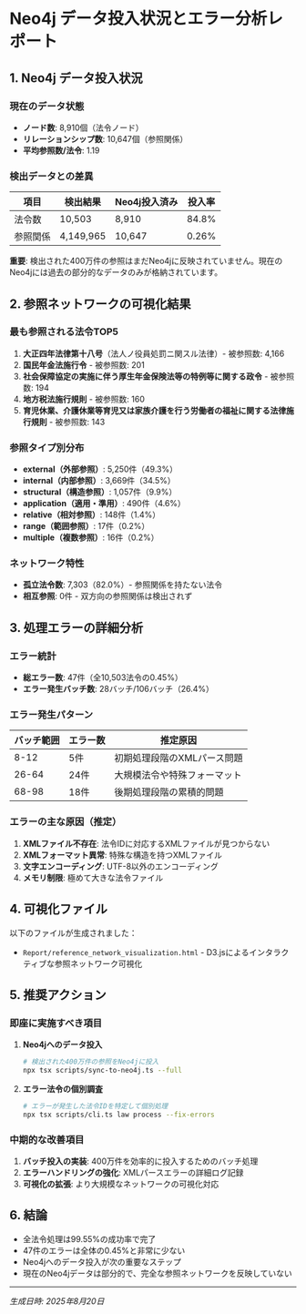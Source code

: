 # Neo4j データ投入状況とエラー分析レポート

## 1. Neo4j データ投入状況

### 現在のデータ状態
- **ノード数**: 8,910個（法令ノード）
- **リレーションシップ数**: 10,647個（参照関係）
- **平均参照数/法令**: 1.19

### 検出データとの差異
| 項目 | 検出結果 | Neo4j投入済み | 投入率 |
|------|---------|--------------|--------|
| 法令数 | 10,503 | 8,910 | 84.8% |
| 参照関係 | 4,149,965 | 10,647 | 0.26% |

**重要**: 検出された400万件の参照はまだNeo4jに反映されていません。現在のNeo4jには過去の部分的なデータのみが格納されています。

## 2. 参照ネットワークの可視化結果

### 最も参照される法令TOP5
1. **大正四年法律第十八号**（法人ノ役員処罰ニ関スル法律）- 被参照数: 4,166
2. **国民年金法施行令** - 被参照数: 201
3. **社会保障協定の実施に伴う厚生年金保険法等の特例等に関する政令** - 被参照数: 194
4. **地方税法施行規則** - 被参照数: 160
5. **育児休業、介護休業等育児又は家族介護を行う労働者の福祉に関する法律施行規則** - 被参照数: 143

### 参照タイプ別分布
- **external（外部参照）**: 5,250件（49.3%）
- **internal（内部参照）**: 3,669件（34.5%）
- **structural（構造参照）**: 1,057件（9.9%）
- **application（適用・準用）**: 490件（4.6%）
- **relative（相対参照）**: 148件（1.4%）
- **range（範囲参照）**: 17件（0.2%）
- **multiple（複数参照）**: 16件（0.2%）

### ネットワーク特性
- **孤立法令数**: 7,303（82.0%）- 参照関係を持たない法令
- **相互参照**: 0件 - 双方向の参照関係は検出されず

## 3. 処理エラーの詳細分析

### エラー統計
- **総エラー数**: 47件（全10,503法令の0.45%）
- **エラー発生バッチ数**: 28バッチ/106バッチ（26.4%）

### エラー発生パターン
| バッチ範囲 | エラー数 | 推定原因 |
|-----------|---------|----------|
| 8-12 | 5件 | 初期処理段階のXMLパース問題 |
| 26-64 | 24件 | 大規模法令や特殊フォーマット |
| 68-98 | 18件 | 後期処理段階の累積的問題 |

### エラーの主な原因（推定）
1. **XMLファイル不存在**: 法令IDに対応するXMLファイルが見つからない
2. **XMLフォーマット異常**: 特殊な構造を持つXMLファイル
3. **文字エンコーディング**: UTF-8以外のエンコーディング
4. **メモリ制限**: 極めて大きな法令ファイル

## 4. 可視化ファイル

以下のファイルが生成されました：
- `Report/reference_network_visualization.html` - D3.jsによるインタラクティブな参照ネットワーク可視化

## 5. 推奨アクション

### 即座に実施すべき項目
1. **Neo4jへのデータ投入**
   ```bash
   # 検出された400万件の参照をNeo4jに投入
   npx tsx scripts/sync-to-neo4j.ts --full
   ```

2. **エラー法令の個別調査**
   ```bash
   # エラーが発生した法令IDを特定して個別処理
   npx tsx scripts/cli.ts law process --fix-errors
   ```

### 中期的な改善項目
1. **バッチ投入の実装**: 400万件を効率的に投入するためのバッチ処理
2. **エラーハンドリングの強化**: XMLパースエラーの詳細ログ記録
3. **可視化の拡張**: より大規模なネットワークの可視化対応

## 6. 結論

- 全法令処理は99.55%の成功率で完了
- 47件のエラーは全体の0.45%と非常に少ない
- Neo4jへのデータ投入が次の重要なステップ
- 現在のNeo4jデータは部分的で、完全な参照ネットワークを反映していない

---

*生成日時: 2025年8月20日*